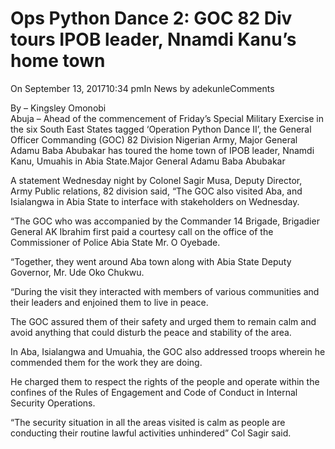 # Ops Python Dance 2: GOC 82 Div tours IPOB leader, Nnamdi Kanu’s home town

On September 13, 201710:34 pmIn News by adekunleComments

By – Kingsley Omonobi  
Abuja – Ahead of the commencement of Friday’s Special Military Exercise in the six South East States tagged ‘Operation Python Dance II’, the General Officer Commanding \(GOC\) 82 Division Nigerian Army, Major General Adamu Baba Abubakar has toured the home town of IPOB leader, Nnamdi Kanu, Umuahis in Abia State.Major General Adamu Baba Abubakar

A statement Wednesday night by Colonel Sagir Musa, Deputy Director, Army Public relations, 82 division said, “The GOC also visited Aba, and Isialangwa in Abia State to interface with stakeholders on Wednesday.

“The GOC who was accompanied by the Commander 14 Brigade, Brigadier General AK Ibrahim first paid a courtesy call on the office of the Commissioner of Police Abia State Mr. O Oyebade.

“Together, they went around Aba town along with Abia State Deputy Governor, Mr. Ude Oko Chukwu.

“During the visit they interacted with members of various communities and their leaders and enjoined them to live in peace.

The GOC assured them of their safety and urged them to remain calm and avoid anything that could disturb the peace and stability of the area.

In Aba, Isialangwa and Umuahia, the GOC also addressed troops wherein he commended them for the work they are doing.

He charged them to respect the rights of the people and operate within the confines of the Rules of Engagement and Code of Conduct in Internal Security Operations. 

“The security situation in all the areas visited is calm as people are conducting their routine lawful activities unhindered” Col Sagir said.
